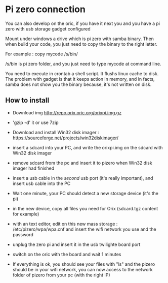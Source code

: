 # Pi zero connection

You can also develop on the oric, if you have it next you and you have a pi zero with usb storage gadget configured

Mount under windows a drive which is pi zero with samba binary. Then when build your code, you just need to copy the binary to the right letter.

 For example : copy mycode /s/bin/

 /s/bin is pi zero folder, and you just need to type mycode at command line.

You need to execute in crontab a shell script. It flushs linux cache to disk. The problem with gadget is that it keeps action in memory, and in facts, samba does not show you the binary because, it's not written on disk.

## How to install

* Download img http://repo.orix.oric.org/orixpi.img.gz

* 'gzip -d' it or use 7zip

* Download and install Win32 disk imager : https://sourceforge.net/projects/win32diskimager/

* insert a sdcard into your PC, and write the orixpi.img on the sdcard with Win32 disk imager

* remove sdcard from the pc and insert it to pizero when Win32 disk imager had finished

* insert a usb cable in the *second*  usb port (it's really important), and insert usb cable into the PC

* Wait one minute, your PC should detect a new storage device (it's the pi)

* in the new device, copy all files you need for Orix (sdcard.tgz content for example)

* with an text editor, edit on this new mass storage : /etc/pizero/wpa/wpa.cnf and insert the wifi network you use and the password

* unplug the zero pi and insert it in the usb twilighte board port

* switch on the oric with the board and wait 1 minutes

* If everything is ok, you should see your files with "ls" and the pizero should be in your wifi network, you can now access to the network folder of pizero from your pc (with the right IP)


